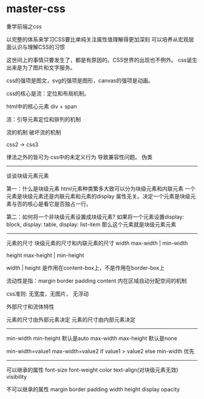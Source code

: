 # master-css
重学前端之css

以完整的体系来学习CSS要比单纯关注属性值理解得更加深刻
可以培养从宏观层面认识与理解CSS的习惯

这世间上的事情只要发生了，都是有原因的。CSS世界的出现也不例外。
css诞生出来是为了图片和文字服务。

css的强项是图文，svg的强项是图形，canvas的强项是动画。

css的核心是流：定位和布局机制。

html中的核心元素
div + span

流：引导元素定位和排列的机制

流的机制
破坏流的机制

css2 -> css3

律法之外的皆可为
css中的未定义行为 导致兼容性问题。
伪类

-------------------------------------------------------------------

谈谈块级元素元素

第一：什么是块级元素
html元素种类繁多大致可以分为块级元素和内联元素
一个元素是块级元素还是内联元素和元素的display
属性无关。决定一个元素是块级元素与否的核心是看它是否独占一行。

第二：如何将一个非块级元素设置成块级元素?
如果将一个元素设置display: block, display: table, display: list-item
那么这个元素就是块级元素元素

-------------------------------------------------------------------

元素的尺寸
块级元素的尺寸和内联元素的尺寸
width
max-width | min-width

height
max-height | min-height

width | height 是作用在content-box上，不是作用在border-box上

流动性是指：margin border padding content 内在区域自动分配空间的机制

css准则: 无宽度，无图片， 无浮动

外部尺寸和流体特性

元素的尺寸由外部元素决定
元素的尺寸由内部元素决定

------------------------------------------------------------------
min-width min-height 默认是auto
max-width max-height 默认是none

min-width=value1
max-width=value2
if value1 > value2
else min-width 优先



------------------------------------------------------------------


可以继承的属性
font-size
font-weight
color
text-align(对块级元素无效)
visibility

不可以继承的属性
margin
border
padding
width
height
display
opacity
